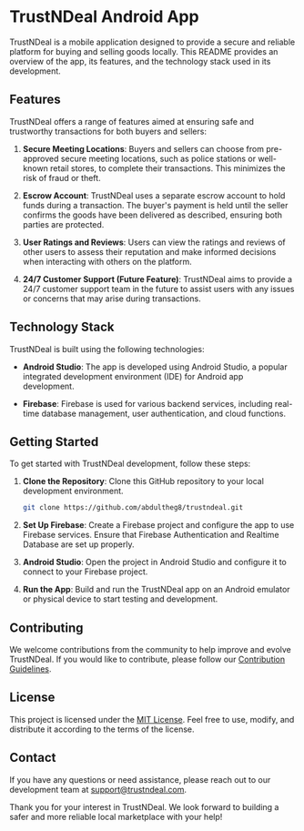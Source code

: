 # TrustNDeal Android App

TrustNDeal is a mobile application designed to provide a secure and reliable platform for buying and selling goods locally. This README provides an overview of the app, its features, and the technology stack used in its development.

## Features

TrustNDeal offers a range of features aimed at ensuring safe and trustworthy transactions for both buyers and sellers:

1. **Secure Meeting Locations**: Buyers and sellers can choose from pre-approved secure meeting locations, such as police stations or well-known retail stores, to complete their transactions. This minimizes the risk of fraud or theft.

2. **Escrow Account**: TrustNDeal uses a separate escrow account to hold funds during a transaction. The buyer's payment is held until the seller confirms the goods have been delivered as described, ensuring both parties are protected.

3. **User Ratings and Reviews**: Users can view the ratings and reviews of other users to assess their reputation and make informed decisions when interacting with others on the platform.

4. **24/7 Customer Support (Future Feature)**: TrustNDeal aims to provide a 24/7 customer support team in the future to assist users with any issues or concerns that may arise during transactions.

## Technology Stack

TrustNDeal is built using the following technologies:

- **Android Studio**: The app is developed using Android Studio, a popular integrated development environment (IDE) for Android app development.

- **Firebase**: Firebase is used for various backend services, including real-time database management, user authentication, and cloud functions.

## Getting Started

To get started with TrustNDeal development, follow these steps:

1. **Clone the Repository**: Clone this GitHub repository to your local development environment.

   ```bash
   git clone https://github.com/abdultheg8/trustndeal.git
   ```

2. **Set Up Firebase**: Create a Firebase project and configure the app to use Firebase services. Ensure that Firebase Authentication and Realtime Database are set up properly.

3. **Android Studio**: Open the project in Android Studio and configure it to connect to your Firebase project.

4. **Run the App**: Build and run the TrustNDeal app on an Android emulator or physical device to start testing and development.

## Contributing

We welcome contributions from the community to help improve and evolve TrustNDeal. If you would like to contribute, please follow our [Contribution Guidelines](CONTRIBUTING.md).

## License

This project is licensed under the [MIT License](LICENSE). Feel free to use, modify, and distribute it according to the terms of the license.

## Contact

If you have any questions or need assistance, please reach out to our development team at support@trustndeal.com.

Thank you for your interest in TrustNDeal. We look forward to building a safer and more reliable local marketplace with your help!
